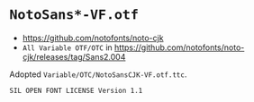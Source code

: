 # `NotoSans*-VF.otf`

* https://github.com/notofonts/noto-cjk
* `All Variable OTF/OTC` in https://github.com/notofonts/noto-cjk/releases/tag/Sans2.004

Adopted `Variable/OTC/NotoSansCJK-VF.otf.ttc`.

```
SIL OPEN FONT LICENSE Version 1.1
```

